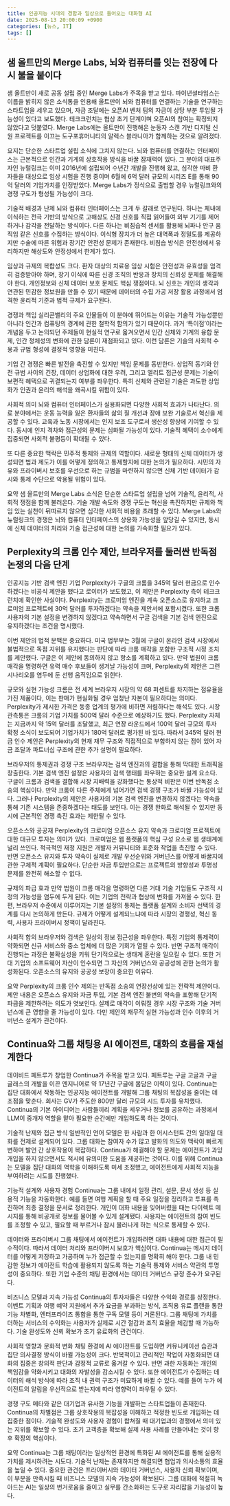 ```yaml
---
title: 인공지능 시대의 경합과 일상으로 들어오는 대화형 AI
date: 2025-08-13 20:00:09 +0900
categories: [뉴스, IT]
tags: []
---
```


## 샘 올트만의 Merge Labs, 뇌와 컴퓨터를 잇는 전장에 다시 불을 붙이다

샘 올트만이 새로 공동 설립 중인 Merge Labs가 주목을 받고 있다. 파이낸셜타임스는 이름을 밝히지 않은 소식통을 인용해 올트만이 뇌와 컴퓨터를 연결하는 기술을 연구하는 스타트업을 세우고 있으며, 자금 조달에는 오픈AI 벤처 팀의 자금이 상당 부분 투입될 가능성이 있다고 보도했다. 테크크런치는 협상 초기 단계이며 오픈AI의 참여는 확정되지 않았다고 덧붙였다. Merge Labs에는 올트만이 진행해온 눈동자 스캔 기반 디지털 신원 프로젝트를 이끄는 도구포휴머니티의 알렉스 블라니아가 함께하는 것으로 알려졌다.

요지는 단순한 스타트업 설립 소식에 그치지 않는다. 뇌와 컴퓨터를 연결하는 인터페이스는 근본적으로 인간과 기계의 상호작용 방식을 바꿀 잠재력이 있다. 그 분야의 대표주자인 뉴럴링크는 이미 2016년에 설립되어 수년간 개발을 진행해 왔고, 심각한 마비 환자들을 대상으로 임상 시험을 진행 중이며 6월에 6억 달러 규모의 시리즈 E를 통해 90억 달러의 기업가치를 인정받았다. Merge Labs가 정식으로 출범할 경우 뉴럴링크와의 경쟁 구도가 형성될 가능성이 크다.

기술적 배경과 난제
뇌와 컴퓨터 인터페이스는 크게 두 갈래로 연구된다. 하나는 체내에 이식하는 전극 기반의 방식으로 고해상도 신경 신호를 직접 읽어들여 외부 기기를 제어하거나 감각을 전달하는 방식이다. 다른 하나는 비침습적 센서를 활용해 뇌파나 안구 움직임 같은 신호를 수집하는 방식이다. 이식형 장치가 더 높은 대역폭과 정밀도를 제공하지만 수술에 따른 위험과 장기간 안전성 문제가 존재한다. 비침습 방식은 안전성에서 유리하지만 해상도와 안정성에서 한계가 있다.

임상과 규제의 복합성도 크다. 환자 대상의 치료용 임상 시험은 안전성과 유효성을 엄격히 검증받아야 하며, 장기 이식에 따른 신경 조직의 반응과 장치의 신뢰성 문제를 해결해야 한다. 개인정보와 신체 데이터 보호 문제도 핵심 쟁점이다. 뇌 신호는 개인의 생각과 연관된 민감한 정보원을 만들 수 있기 때문에 데이터의 수집 가공 저장 활용 과정에서 엄격한 윤리적 기준과 법적 규제가 요구된다.

경쟁과 책임
실리콘밸리의 주요 인물들이 이 분야에 뛰어드는 이유는 기술적 가능성뿐만 아니라 인간과 컴퓨팅의 경계에 관한 철학적 함의가 있기 때문이다. 과거 ‘특이점’이라는 개념을 두고 논의되던 주제들이 현실적 연구로 옮겨오면서 인간 신체와 기계의 융합 문제, 인간 정체성의 변화에 관한 담론이 재점화되고 있다. 이런 담론은 기술의 사회적 수용과 규범 형성에 결정적 영향을 미친다.

기업 간 경쟁은 빠른 발전을 촉진할 수 있지만 책임 문제를 동반한다. 상업적 동기와 안전 규범 사이의 긴장, 데이터 상업화에 대한 우려, 그리고 엘리트 접근성 문제는 기술이 보편적 혜택으로 귀결되는지 여부를 좌우한다. 특히 신체와 관련된 기술은 과도한 상업화가 인권과 윤리의 해석을 왜곡시킬 위험이 있다.

사회적 의미
뇌와 컴퓨터 인터페이스가 실용화되면 다양한 사회적 효과가 나타난다. 의료 분야에서는 운동 능력을 잃은 환자들의 삶의 질 개선과 장애 보완 기술로서 혁신을 제공할 수 있다. 교육과 노동 시장에서는 인지 보조 도구로서 생산성 향상에 기여할 수 있다. 동시에 인지 격차와 접근성의 문제는 심화될 가능성이 있다. 기술적 혜택이 소수에게 집중되면 사회적 불평등이 확대될 수 있다.

또 다른 중요한 맥락은 민주적 통제와 규제의 역할이다. 새로운 형태의 신체 데이터가 생성되면 법과 제도가 이를 어떻게 정의하고 통제할지에 대한 논의가 필요하다. 시민의 자유와 프라이버시 보호를 우선으로 하는 규범을 마련하지 않으면 신체 기반 데이터가 감시와 통제 수단으로 악용될 위험이 있다.

요약
샘 올트만의 Merge Labs 소식은 단순한 스타트업 설립을 넘어 기술적, 윤리적, 사회적 쟁점을 함께 불러온다. 기술 개발 속도와 경쟁 구도는 혁신을 촉진하지만 규제와 책임 있는 실천이 뒤따르지 않으면 심각한 사회적 비용을 초래할 수 있다. Merge Labs와 뉴럴링크의 경쟁은 뇌와 컴퓨터 인터페이스의 상용화 가능성을 앞당길 수 있지만, 동시에 신체 데이터의 처리와 기술 접근성에 대한 논의를 가속화할 필요가 있다.

## Perplexity의 크롬 인수 제안, 브라우저를 둘러싼 반독점 논쟁의 다음 단계

인공지능 기반 검색 엔진 기업 Perplexity가 구글의 크롬을 345억 달러 현금으로 인수하겠다는 비공식 제안을 했다고 로이터가 보도했고, 이 제안은 Perplexity 측이 테크크런치에 확인한 사실이다. Perplexity는 크로미엄 엔진을 계속 오픈소스로 유지하고 크로미엄 프로젝트에 30억 달러를 투자하겠다는 약속을 제안서에 포함시켰다. 또한 크롬 사용자의 기본 설정을 변경하지 않겠다고 약속하면서 구글 검색을 기본 검색 엔진으로 유지하겠다는 조건을 명시했다.

이번 제안의 법적 문맥은 중요하다. 미국 법무부는 3월에 구글이 온라인 검색 시장에서 불법적으로 독점 지위를 유지했다는 판단에 따라 크롬 매각을 포함한 구조적 시정 조치를 제안했다. 구글은 이 제안에 동의하지 않고 항소를 계획하고 있다. 만약 법원이 크롬 매각을 명령하면 유력 매수 후보들이 생겨날 가능성이 크며, Perplexity의 제안은 그런 시나리오를 염두에 둔 선행 움직임으로 읽힌다.

규모와 실현 가능성
크롬은 전 세계 브라우저 시장의 약 68 퍼센트를 차지하는 점유율을 가진 제품이다, 이는 판매가 현실화될 경우 엄청난 자본이 필요하다는 의미다. Perplexity가 제시한 가격은 동종 업계의 평가에 비하면 저렴하다는 해석도 있다. 시장 관측통은 크롬의 기업 가치를 500억 달러 수준으로 예상하기도 했다. Perplexity 자체는 지금까지 약 15억 달러를 조달했고, 최근 연장 라운드에서 100억 달러 규모의 투자 확정 소식이 보도되어 기업가치가 180억 달러로 평가된 바 있다. 따라서 345억 달러 현금 인수 제안은 Perplexity의 현재 재무 구조와 직접적으로 부합하지 않는 점이 있어 자금 조달과 파트너십 구조에 관한 추가 설명이 필요하다.

브라우저의 통제권과 경쟁 구조
브라우저는 검색 엔진과의 결합을 통해 막대한 트래픽을 창출한다. 기본 검색 엔진 설정은 사용자의 검색 행태를 좌우하는 중요한 설계 요소다. 구글이 크롬과 검색을 결합해 시장 지배력을 강화했다는 통상적 비판은 이번 반독점 소송의 핵심이다. 만약 크롬이 다른 주체에게 넘어가면 검색 경쟁 구조가 바뀔 가능성이 있다. 그러나 Perplexity의 제안은 사용자의 기본 검색 엔진을 변경하지 않겠다는 약속을 통해 기존 시스템을 존중하겠다는 태도를 보인다. 이는 경쟁 완화로 해석될 수 있지만 동시에 근본적인 경쟁 촉진 효과는 제한될 수 있다.

오픈소스와 공공재
Perplexity의 크로미엄 오픈소스 유지 약속과 크로미엄 프로젝트에 대한 대규모 투자는 의미가 있다. 크로미엄은 웹 플랫폼의 핵심 구성 요소로 웹 생태계에 널리 쓰인다. 적극적인 재정 지원은 개발자 커뮤니티와 표준화 작업을 촉진할 수 있다. 반면 오픈소스 유지와 투자 약속이 실제로 개발 우선순위와 거버넌스를 어떻게 바꿀지에 관한 구체적 계획이 필요하다. 단순한 자금 투입만으로는 프로젝트의 방향성과 투명성 문제를 완전히 해소할 수 없다.

규제의 파급 효과
만약 법원이 크롬 매각을 명령하면 다른 거대 기술 기업들도 구조적 시정의 가능성을 염두에 두게 된다. 이는 기업의 전략과 협상에 변화를 가져올 수 있다. 한편, 브라우저 수준에서 이루어지는 기본 설정의 통제는 플랫폼 설계와 소비자 선택의 경계를 다시 논의하게 만든다. 규제가 어떻게 설계되느냐에 따라 시장의 경쟁성, 혁신 동력, 사용자 프라이버시 정책이 달라진다.

사회적 함의
브라우저와 검색은 일상의 정보 접근성을 좌우한다. 특정 기업의 통제력이 약화되면 신규 서비스와 중소 업체에 더 많은 기회가 열릴 수 있다. 반면 구조적 매각이 진행되는 과정은 불확실성을 키워 단기적으로는 생태계 혼란을 일으킬 수 있다. 또한 거대 기업의 소프트웨어 자산이 인수되면 그 자산의 거버넌스와 공공성에 관한 논의가 활성화된다. 오픈소스의 유지와 공공성 보장이 중요한 이유다.

요약
Perplexity의 크롬 인수 제의는 반독점 소송의 연장선상에 있는 전략적 제안이다. 제안 내용은 오픈소스 유지와 자금 투입, 기본 검색 엔진 불변의 약속을 포함해 단기적 파급을 제한하려는 의도가 엿보인다. 실제로 매각이 이뤄질 경우 시장 구조와 기술 거버넌스에 큰 영향을 줄 가능성이 있다. 다만 제안의 재무적 실현 가능성과 인수 이후의 거버넌스 설계가 관건이다.

## Continua와 그룹 채팅용 AI 에이전트, 대화의 흐름을 재설계한다

데이비드 페트루가 창업한 Continua가 주목을 받고 있다. 페트루는 구글 고글과 구글 글래스의 개발을 이끈 엔지니어로 약 17년간 구글에 몸담은 이력이 있다. Continua는 집단 대화에서 작동하는 인공지능 에이전트를 개발해 그룹 채팅의 복잡성을 줄이는 데 초점을 맞춘다. 회사는 GV가 주도한 800만 달러 규모의 시드 투자를 유치했다. Continua의 기본 아이디어는 사람들끼리 계획을 세우거나 정보를 공유하는 과정에서 LLM이 중개자 역할을 맡아 필요한 순간에만 개입하도록 하는 것이다.

기술적 난제와 접근 방식
일반적인 언어 모델은 한 사람과 한 어시스턴트 간의 일대일 대화를 전제로 설계되어 있다. 그룹 대화는 참여자 수가 많고 발화의 의도와 맥락이 빠르게 변하며 발언 간 상호작용이 복잡하다. Continua가 해결해야 할 문제는 에이전트가 과잉 개입을 하지 않으면서도 적시에 유의미한 도움을 제공하는 것이다. 이를 위해 Continua는 모델을 집단 대화의 역학을 이해하도록 미세 조정했고, 에이전트에게 사회적 지능을 부여하려는 시도를 진행했다.

기능적 설계와 사용자 경험
Continua는 그룹 내에서 일정 관리, 설문, 문서 생성 등 실용적 기능을 자동화한다. 예를 들면 여행 계획을 할 때 주요 일정을 정리하고 투표를 촉진하며 최종 결정을 문서로 정리한다. 개인이 대화 내용을 잊어버렸을 때는 다이렉트 메시지를 통해 비공개로 정보를 물어볼 수 있게 설계됐다. 사용자는 에이전트의 참여 빈도를 조정할 수 있고, 필요할 때 부르거나 잠시 물러나게 하는 식으로 통제할 수 있다.

데이터와 프라이버시
그룹 채팅에서 에이전트가 개입하려면 대화 내용에 대한 접근이 필수적이다. 따라서 데이터 처리와 프라이버시 보호가 핵심이다. Continua는 메시지 데이터를 어떻게 저장하고 가공하며 누가 접근할 수 있는지를 명확히 해야 한다. 그룹 내 민감한 정보가 에이전트 학습에 활용되지 않도록 하는 기술적 통제와 서비스 약관의 투명성이 중요하다. 또한 기업 수준의 채팅 환경에서는 데이터 거버넌스 규정 준수가 요구된다.

비즈니스 모델과 지속 가능성
Continua의 투자자들은 다양한 수익화 경로를 상정한다. 이벤트 기획과 여행 예약 지원에서 추가 요금을 부과하는 방식, 조직용 유료 플랜을 통한 기능 차별화, 엔터프라이즈 통합을 통한 구독 모델 등이 거론된다. 그룹 채팅에 가치를 더하는 서비스의 수익화는 사용자가 실제로 시간 절감과 조직 효율을 체감할 때 가능하다. 기술 완성도와 신뢰 확보가 초기 유료화의 관건이다.

사회적 영향과 문화적 변화
채팅 환경에 AI 에이전트를 도입하면 커뮤니케이션 습관과 집단 의사결정 방식이 바뀔 가능성이 크다. 반복적이고 관리적인 작업이 자동화되면 대화의 집중은 창의적 판단과 감정적 교류로 옮겨갈 수 있다. 반면 과한 자동화는 개인의 책임감을 약화시키고 대화의 자발성을 감소시킬 수 있다. 또한 에이전트가 수집하는 데이터의 해석 방식에 따라 조직 내 권력 구조가 미묘하게 바뀔 수 있다. 예를 들어 누가 에이전트의 알림을 우선적으로 받는지에 따라 영향력이 좌우될 수 있다.

경쟁 구도
메타와 같은 대기업과 유사한 기능을 개발하는 스타트업들이 존재한다. Continua의 차별점은 그룹 상호작용의 복잡성을 이해하고 적정한 빈도로 개입하는 데 집중한 점이다. 기술적 완성도와 사용자 경험이 합쳐질 때 대기업과의 경쟁에서 의미 있는 지위를 확보할 수 있다. 초기 고객층을 확보해 실제 사용 사례를 만들어내는 것이 향후 확장의 핵심이다.

요약
Continua는 그룹 채팅이라는 일상적인 환경에 특화된 AI 에이전트를 통해 실용적 가치를 제시하려는 시도다. 기술적 난제는 존재하지만 해결되면 협업과 의사소통의 효율을 높일 수 있다. 중요한 관건은 프라이버시와 데이터 거버넌스, 사용자 신뢰 확보이며, 이 부분을 만족시킬 때 비즈니스 모델의 지속 가능성이 확보된다. 그룹 대화에 적절히 녹아드는 AI는 일상의 번거로움을 줄이고 실무를 간소화하는 도구로 자리잡을 가능성이 높다.